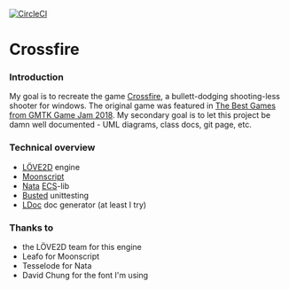 [![CircleCI](https://circleci.com/gh/Sasszem/crossfire.svg?style=svg)](https://circleci.com/gh/Sasszem/crossfire)
# Crossfire

### Introduction
My goal is to recreate the game [Crossfire](https://seet.itch.io/crossfire), a bullett-dodging shooting-less shooter for windows.
The original game was featured in [The Best Games from GMTK Game Jam 2018](https://www.youtube.com/watch?v=s2ebZXQ_J8Q).
My secondary goal is to let this project be damn well documented - UML diagrams, class docs, git page, etc.
### Technical overview
 - [LÖVE2D](https://love2d.org/) engine
 - [Moonscript](https://moonscript.org/)
 - [Nata](https://github.com/tesselode/nata/) [ECS](https://en.wikipedia.org/wiki/Entity_component_system)-lib
 - [Busted](https://olivinelabs.com/busted/) unittesting
 - [LDoc](https://github.com/stevedonovan/LDoc) doc generator (at least I try)

### Thanks to
 - the LÖVE2D team for this engine
 - Leafo for Moonscript
 - Tesselode for Nata
 - David Chung for the font I'm using
 
